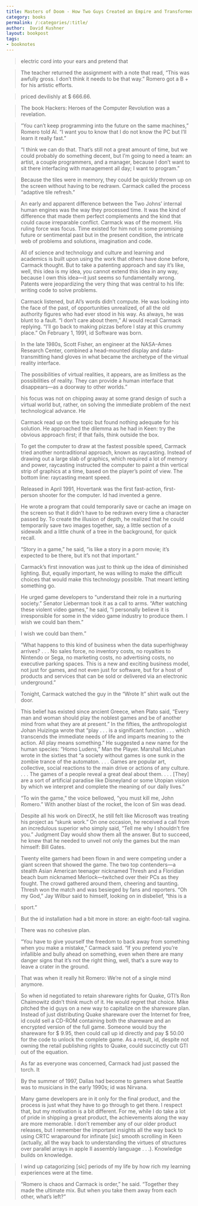 ```yaml
---
title: Masters of Doom - How Two Guys Created an Empire and Transformed Pop Culture
category: books
permalink: /:categories/:title/
author:  David Kushner
layout: bookpost
tags:
- booknotes
---
```


>  electric cord into your ears and pretend that

>  The teacher returned the assignment with a note that read, “This was awfully gross. I don’t think it needs to be that way.” Romero got a B + for his artistic efforts.

>  priced devilishly at $ 666.66.

>  The book Hackers: Heroes of the Computer Revolution was a revelation.

>  “You can’t keep programming into the future on the same machines,” Romero told Al. “I want you to know that I do not know the PC but I’ll learn it really fast.”

>  “I think we can do that. That’s still not a great amount of time, but we could probably do something decent, but I’m going to need a team: an artist, a couple programmers, and a manager, because I don’t want to sit there interfacing with management all day; I want to program.”

>  Because the tiles were in memory, they could be quickly thrown up on the screen without having to be redrawn. Carmack called the process “adaptive tile refresh.”

>  An early and apparent difference between the Two Johns’ internal human engines was the way they processed time. It was the kind of difference that made them perfect complements and the kind that could cause irreparable conflict. Carmack was of the moment. His ruling force was focus. Time existed for him not in some promising future or sentimental past but in the present condition, the intricate web of problems and solutions, imagination and code.

>  All of science and technology and culture and learning and academics is built upon using the work that others have done before, Carmack thought. But to take a patenting approach and say it’s like, well, this idea is my idea, you cannot extend this idea in any way, because I own this idea—it just seems so fundamentally wrong. Patents were jeopardizing the very thing that was central to his life: writing code to solve problems.

>  Carmack listened, but Al’s words didn’t compute. He was looking into the face of the past, of opportunities unrealized, of all the old authority figures who had ever stood in his way. As always, he was blunt to a fault. “I don’t care about them,” Al would recall Carmack replying. “I’ll go back to making pizzas before I stay at this crummy place.” On February 1, 1991, id Software was born.

>  In the late 1980s, Scott Fisher, an engineer at the NASA–Ames Research Center, combined a head-mounted display and data-transmitting hand gloves in what became the archetype of the virtual reality interface.

>  The possibilities of virtual realities, it appears, are as limitless as the possibilities of reality. They can provide a human interface that disappears—as a doorway to other worlds.”

>  his focus was not on chipping away at some grand design of such a virtual world but, rather, on solving the immediate problem of the next technological advance. He

>  Carmack read up on the topic but found nothing adequate for his solution. He approached the dilemma as he had in Keen: try the obvious approach first; if that fails, think outside the box.

>  To get the computer to draw at the fastest possible speed, Carmack tried another nontraditional approach, known as raycasting. Instead of drawing out a large slab of graphics, which required a lot of memory and power, raycasting instructed the computer to paint a thin vertical strip of graphics at a time, based on the player’s point of view. The bottom line: raycasting meant speed.

>  Released in April 1991, Hovertank was the first fast-action, first-person shooter for the computer. Id had invented a genre.

>  He wrote a program that could temporarily save or cache an image on the screen so that it didn’t have to be redrawn every time a character passed by. To create the illusion of depth, he realized that he could temporarily save two images together, say, a little section of a sidewalk and a little chunk of a tree in the background, for quick recall.

>  “Story in a game,” he said, “is like a story in a porn movie; it’s expected to be there, but it’s not that important.”

>  Carmack’s first innovation was just to think up the idea of diminished lighting. But, equally important, he was willing to make the difficult choices that would make this technology possible. That meant letting something go.

>  He urged game developers to “understand their role in a nurturing society.” Senator Lieberman took it as a call to arms. “After watching these violent video games,” he said, “I personally believe it is irresponsible for some in the video game industry to produce them. I wish we could ban them.”

>  I wish we could ban them.”

>  “What happens to this kind of business when the data superhighway arrives? . . . No sales force, no inventory costs, no royalties to Nintendo or Sega, no marketing costs, no advertising costs, no executive parking spaces. This is a new and exciting business model, not just for games, and not even just for software, but for a host of products and services that can be sold or delivered via an electronic underground.”

>  Tonight, Carmack watched the guy in the “Wrote It” shirt walk out the door.

>  This belief has existed since ancient Greece, when Plato said, “Every man and woman should play the noblest games and be of another mind from what they are at present.” In the fifties, the anthropologist Johan Huizinga wrote that “play . . . is a significant function . . . which transcends the immediate needs of life and imparts meaning to the action. All play means something.” He suggested a new name for the human species: “Homo Ludens,” Man the Player. Marshall McLuhan wrote in the sixties that “a society without games is one sunk in the zombie trance of the automaton. . . . Games are popular art, collective, social reactions to the main drive or actions of any culture. . . . The games of a people reveal a great deal about them. . . . [They] are a sort of artificial paradise like Disneyland or some Utopian vision by which we interpret and complete the meaning of our daily lives.”

>  “To win the game,” the voice bellowed, “you must kill me, John Romero.” With another blast of the rocket, the Icon of Sin was dead.

>  Despite all his work on DirectX, he still felt like Microsoft was treating his project as “skunk work.” On one occasion, he received a call from an incredulous superior who simply said, “Tell me why I shouldn’t fire you.” Judgment Day would show them all the answer. But to succeed, he knew that he needed to unveil not only the games but the man himself: Bill Gates.

>  Twenty elite gamers had been flown in and were competing under a giant screen that showed the game. The two top contenders—a stealth Asian American teenager nicknamed Thresh and a Floridian beach bum nicknamed Merlock—twitched over their PCs as they fought. The crowd gathered around them, cheering and taunting. Thresh won the match and was besieged by fans and reporters. “Oh my God,” Jay Wilbur said to himself, looking on in disbelief, “this is a

>  sport.”

>  But the id installation had a bit more in store: an eight-foot-tall vagina.

>  There was no cohesive plan.

>  “You have to give yourself the freedom to back away from something when you make a mistake,” Carmack said. “If you pretend you’re infallible and bully ahead on something, even when there are many danger signs that it’s not the right thing, well, that’s a sure way to leave a crater in the ground.

>  That was when it really hit Romero: We’re not of a single mind anymore.

>  So when id negotiated to retain shareware rights for Quake, GTI’s Ron Chaimowitz didn’t think much of it. He would regret that choice. Mike pitched the id guys on a new way to capitalize on the shareware plan. Instead of just distributing Quake shareware over the Internet for free, id could sell a CD-ROM containing both the shareware and an encrypted version of the full game. Someone would buy the shareware for $ 9.95, then could call up id directly and pay $ 50.00 for the code to unlock the complete game. As a result, id, despite not owning the retail publishing rights to Quake, could succinctly cut GTI out of the equation.

>  As far as everyone was concerned, Carmack had just passed the torch. It

>  By the summer of 1997, Dallas had become to gamers what Seattle was to musicians in the early 1990s; id was Nirvana.

>  Many game developers are in it only for the final product, and the process is just what they have to go through to get there. I respect that, but my motivation is a bit different. For me, while I do take a lot of pride in shipping a great product, the achievements along the way are more memorable. I don’t remember any of our older product releases, but I remember the important insights all the way back to using CRTC wraparound for infinate [sic] smooth scrolling in Keen (actually, all the way back to understanding the virtues of structures over parallel arrays in apple II assembly language . . .). Knowledge builds on knowledge.

>  I wind up catagorizing [sic] periods of my life by how rich my learning experiences were at the time.

>  “Romero is chaos and Carmack is order,” he said. “Together they made the ultimate mix. But when you take them away from each other, what’s left?”


